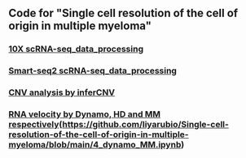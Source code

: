 ## Code for "Single cell resolution of the cell of origin in multiple myeloma"
### [10X scRNA-seq_data_processing](https://github.com/liyarubio/Single-cell-resolution-of-the-cell-of-origin-in-multiple-myeloma/blob/main/1_Seurat.R)
### [Smart-seq2 scRNA-seq_data_processing](https://github.com/liyarubio/Single-cell-resolution-of-the-cell-of-origin-in-multiple-myeloma/blob/main/2_smartseq2.R)
### [CNV analysis by inferCNV](https://github.com/liyarubio/Single-cell-resolution-of-the-cell-of-origin-in-multiple-myeloma/blob/main/3_CNV.R)
### [RNA velocity by Dynamo, HD and MM respectively](https://github.com/liyarubio/Single-cell-resolution-of-the-cell-of-origin-in-multiple-myeloma/blob/main/4_dynamo_HD.ipynb)(https://github.com/liyarubio/Single-cell-resolution-of-the-cell-of-origin-in-multiple-myeloma/blob/main/4_dynamo_MM.ipynb)
